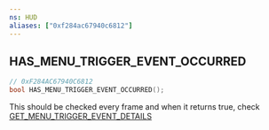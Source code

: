 ```yaml
---
ns: HUD
aliases: ["0xf284ac67940c6812"]
---
```

## HAS_MENU_TRIGGER_EVENT_OCCURRED

```c
// 0xF284AC67940C6812
bool HAS_MENU_TRIGGER_EVENT_OCCURRED();
```

This should be checked every frame and when it returns true, check [GET_MENU_TRIGGER_EVENT_DETAILS](#_0x36C1451A88A09630)

